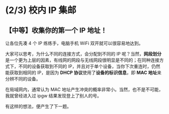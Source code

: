 #  (2/3) 校内 IP 集邮

## 【中等】收集你的第一个 IP 地址！

让各位先凑 4 个 IP 练练手，电脑手机 WiFi 双开就可以很容易地达到。

大家可以思考，为什么不同的连接方式，会分配到不同的 IP 呢？当然，**网段划分**是一个更为上层的因素，有线网的网段与无线网段很明显是不同的；在同种连接方式下，不同的设备获取到不同的 IP，并且对于单个设备，当你下次重连时，仍然能获取到相同的 IP，是因为 **DHCP 协议**使用了**设备的标识信息**，即 **MAC 地址**来分辨不同的设备。

在局域网内，通常认为 MAC 地址产生冲突的概率非常小。当然，也不是不可能，我就曾经进入过 ipgw 结果发现登上了别人的号。

有这样的想法，便产生了下一题。

